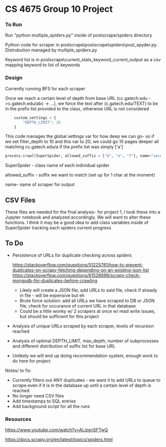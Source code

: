 # CS 4675 Group 10 Project



### To Run

Run "python multiple_spiders.py" inside of postscrape/spiders directory

Python code for scraper in postscrape\postscrape\spiders\post_spyder.py. Distrubution managed by multiple_spiders.py

Keyword list is in postscrape\current_stats_keyword_current_output as a csv mapping keyword to list of keywords



### Design

Currently running BFS for each scraper

Once we reach a certain level of depth from base URL (cc.gatech.edu ->c.gatech.edu/abc -> ...), we force the text after (c.gatech.edu/TEXT) to be in the prefix list provided to the class, otherwise URL is not considered

```python
    custom_settings = {
        "DEPTH_LIMIT": 10
    }
```

This code manages the global settings var for how deep we can go- so if we set filter_depth to 10 and this var to 20, we could go 10 pages deeper all matching cc.gatech.edu/a if the prefix list was simply ['a']



```python
process.crawl(SuperSpider, allowed_suffix = ["d", "e", "f"], name="second")
```

SuperSpider - class name of each individual spider

allowed_suffix - suffix we want to match (set up for 1 char at the moment)

name- name of scraper for output



## CSV Files

These files are needed for the final analysis- for project 1, I took these into a Jupyter notebook and analyzed accordingly. We will want to alter these functions. I think it may be a good idea to add class variables inside of SuperSpider tracking each spiders current progress



## To Do

- Persistence of URLs for duplicate checking across spiders

  https://stackoverflow.com/questions/51225781/how-to-prevent-duplicates-on-scrapy-fetching-depending-on-an-existing-json-list
  https://stackoverflow.com/questions/61526698/scrapy-check-mongodb-for-duplicates-before-crawling

  - Likely will create a JSON file, add URLs to said file, check if already in file - will be expensive but eh
  - Brute force solution: add all URLs we have scraped to DB or JSON file, check for occurance of current URL in that database
  - Could be a little wonky w/ 2 scrapers at once w/ read write issues, but should be sufficient for this project

- Analysis of unique URLs scraped by each scraper, levels of recursion reached
- Analysis of optimal DEPTH_LIMIT, max_depth, number of subprocesses and different distribution of suffix list for base URL
- Unlikely we will end up doing recommendation system, enough work to do here for project


Notes/ to fix:
 - Currently filters out ANY duplicates - we want it to add URLs to queue to scrape even if it is in the database up until a certain level of depth is reached
 - No longer need CSV files
 - Add timestamps to SQL entries
 - Add background script for all the runs





### Resources

https://www.youtube.com/watch?v=ALizgnSFTwQ

https://docs.scrapy.org/en/latest/topics/spiders.html